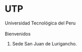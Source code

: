 # UTP
Universidad Tecnológica del Peru <br><br>
Bienvenidos <br>
1. Sede San Juan de Lurigancho.<br>
